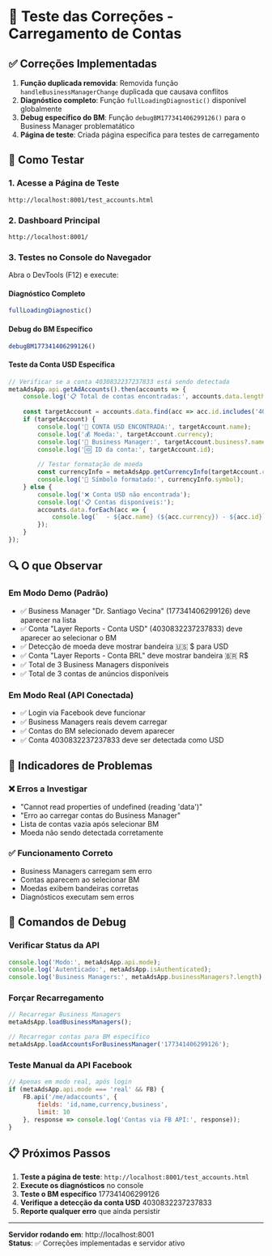 # 🔧 Teste das Correções - Carregamento de Contas

## ✅ Correções Implementadas

1. **Função duplicada removida**: Removida função `handleBusinessManagerChange` duplicada que causava conflitos
2. **Diagnóstico completo**: Função `fullLoadingDiagnostic()` disponível globalmente
3. **Debug específico do BM**: Função `debugBM177341406299126()` para o Business Manager problematático
4. **Página de teste**: Criada página específica para testes de carregamento

## 🧪 Como Testar

### 1. **Acesse a Página de Teste**
```
http://localhost:8001/test_accounts.html
```

### 2. **Dashboard Principal**
```
http://localhost:8001/
```

### 3. **Testes no Console do Navegador**

Abra o DevTools (F12) e execute:

#### **Diagnóstico Completo**
```javascript
fullLoadingDiagnostic()
```

#### **Debug do BM Específico**
```javascript
debugBM177341406299126()
```

#### **Teste da Conta USD Específica**
```javascript
// Verificar se a conta 4030832237237833 está sendo detectada
metaAdsApp.api.getAdAccounts().then(accounts => {
    console.log('📋 Total de contas encontradas:', accounts.data.length);
    
    const targetAccount = accounts.data.find(acc => acc.id.includes('4030832237237833'));
    if (targetAccount) {
        console.log('🎯 CONTA USD ENCONTRADA:', targetAccount.name);
        console.log('💰 Moeda:', targetAccount.currency);
        console.log('🏢 Business Manager:', targetAccount.business?.name);
        console.log('🆔 ID da conta:', targetAccount.id);
        
        // Testar formatação de moeda
        const currencyInfo = metaAdsApp.getCurrencyInfo(targetAccount.currency);
        console.log('🏁 Símbolo formatado:', currencyInfo.symbol);
    } else {
        console.log('❌ Conta USD não encontrada');
        console.log('📋 Contas disponíveis:');
        accounts.data.forEach(acc => {
            console.log(`  - ${acc.name} (${acc.currency}) - ${acc.id}`);
        });
    }
});
```

## 🔍 O que Observar

### **Em Modo Demo (Padrão)**
- ✅ Business Manager "Dr. Santiago Vecina" (177341406299126) deve aparecer na lista
- ✅ Conta "Layer Reports - Conta USD" (4030832237237833) deve aparecer ao selecionar o BM
- ✅ Detecção de moeda deve mostrar bandeira 🇺🇸 $ para USD
- ✅ Conta "Layer Reports - Conta BRL" deve mostrar bandeira 🇧🇷 R$
- ✅ Total de 3 Business Managers disponíveis
- ✅ Total de 3 contas de anúncios disponíveis

### **Em Modo Real (API Conectada)**
- ✅ Login via Facebook deve funcionar
- ✅ Business Managers reais devem carregar
- ✅ Contas do BM selecionado devem aparecer
- ✅ Conta 4030832237237833 deve ser detectada como USD

## 🚨 Indicadores de Problemas

### **❌ Erros a Investigar**
- "Cannot read properties of undefined (reading 'data')"
- "Erro ao carregar contas do Business Manager"
- Lista de contas vazia após selecionar BM
- Moeda não sendo detectada corretamente

### **✅ Funcionamento Correto**
- Business Managers carregam sem erro
- Contas aparecem ao selecionar BM
- Moedas exibem bandeiras corretas
- Diagnósticos executam sem erros

## 🔧 Comandos de Debug

### **Verificar Status da API**
```javascript
console.log('Modo:', metaAdsApp.api.mode);
console.log('Autenticado:', metaAdsApp.isAuthenticated);
console.log('Business Managers:', metaAdsApp.businessManagers?.length);
```

### **Forçar Recarregamento**
```javascript
// Recarregar Business Managers
metaAdsApp.loadBusinessManagers();

// Recarregar contas para BM específico
metaAdsApp.loadAccountsForBusinessManager('177341406299126');
```

### **Teste Manual da API Facebook**
```javascript
// Apenas em modo real, após login
if (metaAdsApp.api.mode === 'real' && FB) {
    FB.api('/me/adaccounts', {
        fields: 'id,name,currency,business',
        limit: 10
    }, response => console.log('Contas via FB API:', response));
}
```

## 📋 Próximos Passos

1. **Teste a página de teste**: `http://localhost:8001/test_accounts.html`
2. **Execute os diagnósticos** no console
3. **Teste o BM específico** 177341406299126
4. **Verifique a detecção da conta USD** 4030832237237833
5. **Reporte qualquer erro** que ainda persistir

---

**Servidor rodando em**: http://localhost:8001  
**Status**: ✅ Correções implementadas e servidor ativo